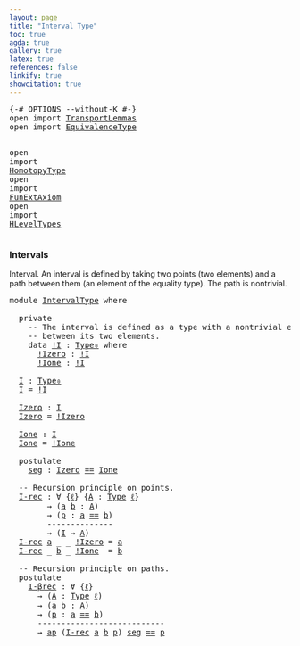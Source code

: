 ```yaml
---
layout: page
title: "Interval Type"
toc: true
agda: true
gallery: true
latex: true
references: false
linkify: true
showcitation: true
---
```


<div class="hide" >
<pre class="Agda">
<a id="187" class="Symbol">{-#</a> <a id="191" class="Keyword">OPTIONS</a> <a id="199" class="Pragma">--without-K</a> <a id="211" class="Symbol">#-}</a>
<a id="215" class="Keyword">open</a> <a id="220" class="Keyword">import</a> <a id="227" href="TransportLemmas.html" class="Module">TransportLemmas</a>
<a id="243" class="Keyword">open</a> <a id="248" class="Keyword">import</a> <a id="255" href="EquivalenceType.html" class="Module">EquivalenceType</a>

<a id="272" class="Keyword">open</a> <a id="277" class="Keyword">import</a> <a id="284" href="HomotopyType.html" class="Module">HomotopyType</a>
<a id="297" class="Keyword">open</a> <a id="302" class="Keyword">import</a> <a id="309" href="FunExtAxiom.html" class="Module">FunExtAxiom</a>
<a id="321" class="Keyword">open</a> <a id="326" class="Keyword">import</a> <a id="333" href="HLevelTypes.html" class="Module">HLevelTypes</a>
</pre>
</div>

### Intervals

Interval. An interval is defined by taking two points (two elements) and a path
between them (an element of the equality type). The path is nontrivial.

<pre class="Agda">
<a id="545" class="Keyword">module</a> <a id="552" href="IntervalType.html" class="Module">IntervalType</a> <a id="565" class="Keyword">where</a>

  <a id="574" class="Keyword">private</a>
    <a id="586" class="Comment">-- The interval is defined as a type with a nontrivial equality</a>
    <a id="654" class="Comment">-- between its two elements.</a>
    <a id="687" class="Keyword">data</a> <a id="!I"></a><a id="692" href="IntervalType.html#692" class="Datatype">!I</a> <a id="695" class="Symbol">:</a> <a id="697" href="Intro.html#1892" class="Function">Type₀</a> <a id="703" class="Keyword">where</a>
      <a id="!I.!Izero"></a><a id="715" href="IntervalType.html#715" class="InductiveConstructor">!Izero</a> <a id="722" class="Symbol">:</a> <a id="724" href="IntervalType.html#692" class="Datatype">!I</a>
      <a id="!I.!Ione"></a><a id="733" href="IntervalType.html#733" class="InductiveConstructor">!Ione</a> <a id="739" class="Symbol">:</a> <a id="741" href="IntervalType.html#692" class="Datatype">!I</a>

  <a id="I"></a><a id="747" href="IntervalType.html#747" class="Function">I</a> <a id="749" class="Symbol">:</a> <a id="751" href="Intro.html#1892" class="Function">Type₀</a>
  <a id="759" href="IntervalType.html#747" class="Function">I</a> <a id="761" class="Symbol">=</a> <a id="763" href="IntervalType.html#692" class="Datatype">!I</a>

  <a id="Izero"></a><a id="769" href="IntervalType.html#769" class="Function">Izero</a> <a id="775" class="Symbol">:</a> <a id="777" href="IntervalType.html#747" class="Function">I</a>
  <a id="781" href="IntervalType.html#769" class="Function">Izero</a> <a id="787" class="Symbol">=</a> <a id="789" href="IntervalType.html#715" class="InductiveConstructor">!Izero</a>

  <a id="Ione"></a><a id="799" href="IntervalType.html#799" class="Function">Ione</a> <a id="804" class="Symbol">:</a> <a id="806" href="IntervalType.html#747" class="Function">I</a>
  <a id="810" href="IntervalType.html#799" class="Function">Ione</a> <a id="815" class="Symbol">=</a> <a id="817" href="IntervalType.html#733" class="InductiveConstructor">!Ione</a>

  <a id="826" class="Keyword">postulate</a>
    <a id="seg"></a><a id="840" href="IntervalType.html#840" class="Postulate">seg</a> <a id="844" class="Symbol">:</a> <a id="846" href="IntervalType.html#769" class="Function">Izero</a> <a id="852" href="BasicTypes.html#4294" class="Datatype Operator">==</a> <a id="855" href="IntervalType.html#799" class="Function">Ione</a>

  <a id="863" class="Comment">-- Recursion principle on points.</a>
  <a id="I-rec"></a><a id="899" href="IntervalType.html#899" class="Function">I-rec</a> <a id="905" class="Symbol">:</a> <a id="907" class="Symbol">∀</a> <a id="909" class="Symbol">{</a><a id="910" href="IntervalType.html#910" class="Bound">ℓ</a><a id="911" class="Symbol">}</a> <a id="913" class="Symbol">{</a><a id="914" href="IntervalType.html#914" class="Bound">A</a> <a id="916" class="Symbol">:</a> <a id="918" href="Intro.html#1813" class="Function">Type</a> <a id="923" href="IntervalType.html#910" class="Bound">ℓ</a><a id="924" class="Symbol">}</a>
        <a id="934" class="Symbol">→</a> <a id="936" class="Symbol">(</a><a id="937" href="IntervalType.html#937" class="Bound">a</a> <a id="939" href="IntervalType.html#939" class="Bound">b</a> <a id="941" class="Symbol">:</a> <a id="943" href="IntervalType.html#914" class="Bound">A</a><a id="944" class="Symbol">)</a>
        <a id="954" class="Symbol">→</a> <a id="956" class="Symbol">(</a><a id="957" href="IntervalType.html#957" class="Bound">p</a> <a id="959" class="Symbol">:</a> <a id="961" href="IntervalType.html#937" class="Bound">a</a> <a id="963" href="BasicTypes.html#4294" class="Datatype Operator">==</a> <a id="966" href="IntervalType.html#939" class="Bound">b</a><a id="967" class="Symbol">)</a>
        <a id="977" class="Comment">--------------</a>
        <a id="1000" class="Symbol">→</a> <a id="1002" class="Symbol">(</a><a id="1003" href="IntervalType.html#747" class="Function">I</a> <a id="1005" class="Symbol">→</a> <a id="1007" href="IntervalType.html#914" class="Bound">A</a><a id="1008" class="Symbol">)</a>
  <a id="1012" href="IntervalType.html#899" class="Function">I-rec</a> <a id="1018" href="IntervalType.html#1018" class="Bound">a</a> <a id="1020" class="Symbol">_</a> <a id="1022" class="Symbol">_</a> <a id="1024" href="IntervalType.html#715" class="InductiveConstructor">!Izero</a> <a id="1031" class="Symbol">=</a> <a id="1033" href="IntervalType.html#1018" class="Bound">a</a>
  <a id="1037" href="IntervalType.html#899" class="Function">I-rec</a> <a id="1043" class="Symbol">_</a> <a id="1045" href="IntervalType.html#1045" class="Bound">b</a> <a id="1047" class="Symbol">_</a> <a id="1049" href="IntervalType.html#733" class="InductiveConstructor">!Ione</a>  <a id="1056" class="Symbol">=</a> <a id="1058" href="IntervalType.html#1045" class="Bound">b</a>

  <a id="1063" class="Comment">-- Recursion principle on paths.</a>
  <a id="1098" class="Keyword">postulate</a>
    <a id="I-βrec"></a><a id="1112" href="IntervalType.html#1112" class="Postulate">I-βrec</a> <a id="1119" class="Symbol">:</a> <a id="1121" class="Symbol">∀</a> <a id="1123" class="Symbol">{</a><a id="1124" href="IntervalType.html#1124" class="Bound">ℓ</a><a id="1125" class="Symbol">}</a>
      <a id="1133" class="Symbol">→</a> <a id="1135" class="Symbol">(</a><a id="1136" href="IntervalType.html#1136" class="Bound">A</a> <a id="1138" class="Symbol">:</a> <a id="1140" href="Intro.html#1813" class="Function">Type</a> <a id="1145" href="IntervalType.html#1124" class="Bound">ℓ</a><a id="1146" class="Symbol">)</a>
      <a id="1154" class="Symbol">→</a> <a id="1156" class="Symbol">(</a><a id="1157" href="IntervalType.html#1157" class="Bound">a</a> <a id="1159" href="IntervalType.html#1159" class="Bound">b</a> <a id="1161" class="Symbol">:</a> <a id="1163" href="IntervalType.html#1136" class="Bound">A</a><a id="1164" class="Symbol">)</a>
      <a id="1172" class="Symbol">→</a> <a id="1174" class="Symbol">(</a><a id="1175" href="IntervalType.html#1175" class="Bound">p</a> <a id="1177" class="Symbol">:</a> <a id="1179" href="IntervalType.html#1157" class="Bound">a</a> <a id="1181" href="BasicTypes.html#4294" class="Datatype Operator">==</a> <a id="1184" href="IntervalType.html#1159" class="Bound">b</a><a id="1185" class="Symbol">)</a>
      <a id="1193" class="Comment">---------------------------</a>
      <a id="1227" class="Symbol">→</a> <a id="1229" href="AlgebraOnPaths.html#395" class="Function">ap</a> <a id="1232" class="Symbol">(</a><a id="1233" href="IntervalType.html#899" class="Function">I-rec</a> <a id="1239" href="IntervalType.html#1157" class="Bound">a</a> <a id="1241" href="IntervalType.html#1159" class="Bound">b</a> <a id="1243" href="IntervalType.html#1175" class="Bound">p</a><a id="1244" class="Symbol">)</a> <a id="1246" href="IntervalType.html#840" class="Postulate">seg</a> <a id="1250" href="BasicTypes.html#4294" class="Datatype Operator">==</a> <a id="1253" href="IntervalType.html#1175" class="Bound">p</a>

</pre>
